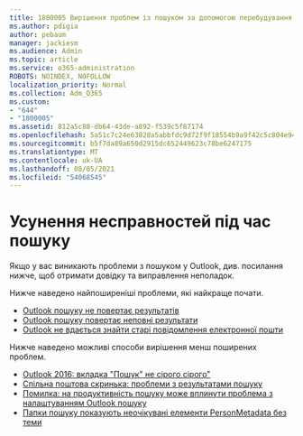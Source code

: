 ```yaml
---
title: 1800005 Вирішення проблем із пошуком за допомогою перебудування каталогу миттєвого пошуку
ms.author: pdigia
author: pebaum
manager: jackiesm
ms.audience: Admin
ms.topic: article
ms.service: o365-administration
ROBOTS: NOINDEX, NOFOLLOW
localization_priority: Normal
ms.collection: Adm_O365
ms.custom:
- "644"
- "1800005"
ms.assetid: 812a5c80-db64-43de-a892-f539c5f87174
ms.openlocfilehash: 5a51c7c24e63820a5abbfdc9d72f9f18554b9a9f42c5c804e944137df928efa9
ms.sourcegitcommit: b5f7da89a650d2915dc652449623c78be6247175
ms.translationtype: MT
ms.contentlocale: uk-UA
ms.lasthandoff: 08/05/2021
ms.locfileid: "54068545"
---
```

# <a name="troubleshoot-search-issues"></a>Усунення несправностей під час пошуку

Якщо у вас виникають проблеми з пошуком у Outlook, див. посилання нижче, щоб отримати довідку та виправлення неполадок.

Нижче наведено найпоширеніші проблеми, які найкраще почати.

- [Outlook пошуку не повертає результатів](https://support.office.com/article/2556b11f-f4d8-46be-b0a7-de33a3f4f066#bkmk_noresults)
- [Outlook пошуку повертає неповні результати](https://support.office.com/article/2556b11f-f4d8-46be-b0a7-de33a3f4f066#bkmk_incompleteresults)
- [Outlook не вдається знайти старі повідомлення електронної пошти](https://support.office.com/article/2556b11f-f4d8-46be-b0a7-de33a3f4f066#bkmk_olderemails)

Нижче наведено можливі способи вирішення менш поширених проблем.

- [Outlook 2016: вкладка "Пошук" не сірого сірого"](https://support.office.com/article/2556b11f-f4d8-46be-b0a7-de33a3f4f066#bkmk_greytab)
- [Спільна поштова скринька: проблеми з результатами пошуку](https://support.office.com/article/2556b11f-f4d8-46be-b0a7-de33a3f4f066#bkmk_sharedmailbox)
- [Помилка: на продуктивність пошуку може вплинути проблема з налаштуванням Outlook пошуку](https://support.office.com/article/51c9d2c7-a3db-4358-afdf-50d3a9e57039)
- [Папки пошуку показують неочікувані елементи PersonMetadata без теми](https://support.microsoft.com/help/4035436/outlook-search-folders-show-items-with-blank-subject)